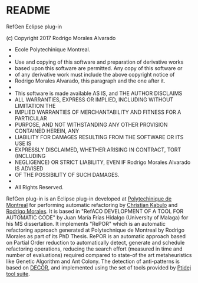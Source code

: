 # README #

RefGen Eclipse plug-in

(c) Copyright 2017 Rodrigo Morales Alvarado
 * Ecole Polytechinique Montreal.
 * 
 * Use and copying of this software and preparation of derivative works
 * based upon this software are permitted. Any copy of this software or
 * of any derivative work must include the above copyright notice of
 * Rodrigo Morales Alvarado, this paragraph and the one after it.
 * 
 * This software is made available AS IS, and THE AUTHOR DISCLAIMS
 * ALL WARRANTIES, EXPRESS OR IMPLIED, INCLUDING WITHOUT LIMITATION THE
 * IMPLIED WARRANTIES OF MERCHANTABILITY AND FITNESS FOR A PARTICULAR
 * PURPOSE, AND NOT WITHSTANDING ANY OTHER PROVISION CONTAINED HEREIN, ANY
 * LIABILITY FOR DAMAGES RESULTING FROM THE SOFTWARE OR ITS USE IS
 * EXPRESSLY DISCLAIMED, WHETHER ARISING IN CONTRACT, TORT (INCLUDING
 * NEGLIGENCE) OR STRICT LIABILITY, EVEN IF Rodrigo Morales Alvarado IS ADVISED
 * OF THE POSSIBILITY OF SUCH DAMAGES.
 * 
 * All Rights Reserved.
 
RefGen plug-in is an Eclipse plug-in developed at [Polytechinique de Montreal](http://www.polymtl.ca) for performing automatic refactoring by [Christian Kabulo](https://github.com/Espiritous0x01) and [Rodrigo Morales](http://www.swat.polymtl.ca/rmorales/). 
It is based in "RefACO DEVELOPMENT OF A TOOL FOR AUTOMATIC CODE" by Juan María Frías Hidalgo (University of Malaga) for his MS dissertation.
It implements "RePOR" which is an automatic refactoring approach generated at Polytechnique de Montreal by Rodrigo Morales as part of its PhD Thesis.
RePOR is an automatic approach based on Partial Order reduction to automatically detect, generate  and schedule refactoring operations, reducing the search effort (measured in time and number of evaluations) required compared to state-of the art metaheuristics like Genetic Algorithm and Ant Colony.
The detection of anti-patterns is based on [DECOR](http://ieeexplore.ieee.org/abstract/document/5196681/),  and implemented using the set of tools provided by [Ptidej tool suite](http://wiki.ptidej.net/).

 
 
